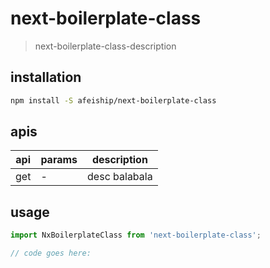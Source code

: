 # next-boilerplate-class
> next-boilerplate-class-description

## installation
```bash
npm install -S afeiship/next-boilerplate-class
```

## apis
| api | params | description   |
|-----|--------|---------------|
| get | -      | desc balabala |

## usage
```js
import NxBoilerplateClass from 'next-boilerplate-class';

// code goes here:
```
